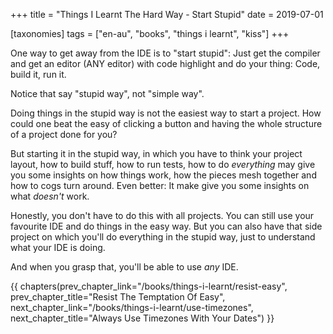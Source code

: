 +++
title = "Things I Learnt The Hard Way - Start Stupid"
date = 2019-07-01

[taxonomies]
tags = ["en-au", "books", "things i learnt", "kiss"]
+++

One way to get away from the IDE is to "start stupid": Just get the compiler
and get an editor (ANY editor) with code highlight and do your thing: Code,
build it, run it.

<!-- more -->

Notice that say "stupid way", not "simple way".

Doing things in the stupid way is not the easiest way to start a project. How
could one beat the easy of clicking a button and having the whole structure of
a project done for you?

But starting it in the stupid way, in which you have to think your project
layout, how to build stuff, how to run tests, how to do _everything_ may give
you some insights on how things work, how the pieces mesh together and how to
cogs turn around. Even better: It make give you some insights on what
_doesn't_ work.

Honestly, you don't have to do this with all projects. You can still use your
favourite IDE and do things in the easy way. But you can also have that side
project on which you'll do everything in the stupid way, just to understand
what your IDE is doing.

And when you grasp that, you'll be able to use _any_ IDE.

{{ chapters(prev_chapter_link="/books/things-i-learnt/resist-easy", prev_chapter_title="Resist The Temptation Of Easy", next_chapter_link="/books/things-i-learnt/use-timezones", next_chapter_title="Always Use Timezones With Your Dates") }}

